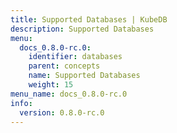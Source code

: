 ```yaml
---
title: Supported Databases | KubeDB
description: Supported Databases
menu:
  docs_0.8.0-rc.0:
    identifier: databases
    parent: concepts
    name: Supported Databases
    weight: 15
menu_name: docs_0.8.0-rc.0
info:
  version: 0.8.0-rc.0
---
```


